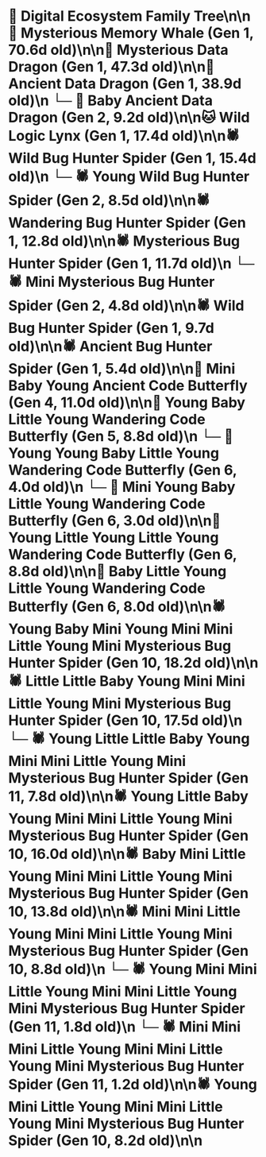 # 🌳 Digital Ecosystem Family Tree\n\n🐋 Mysterious Memory Whale (Gen 1, 70.6d old)\n\n🐉 Mysterious Data Dragon (Gen 1, 47.3d old)\n\n🐉 Ancient Data Dragon (Gen 1, 38.9d old)\n  └─ 🐉 Baby Ancient Data Dragon (Gen 2, 9.2d old)\n\n🐱 Wild Logic Lynx (Gen 1, 17.4d old)\n\n🕷️ Wild Bug Hunter Spider (Gen 1, 15.4d old)\n  └─ 🕷️ Young Wild Bug Hunter Spider (Gen 2, 8.5d old)\n\n🕷️ Wandering Bug Hunter Spider (Gen 1, 12.8d old)\n\n🕷️ Mysterious Bug Hunter Spider (Gen 1, 11.7d old)\n  └─ 🕷️ Mini Mysterious Bug Hunter Spider (Gen 2, 4.8d old)\n\n🕷️ Wild Bug Hunter Spider (Gen 1, 9.7d old)\n\n🕷️ Ancient Bug Hunter Spider (Gen 1, 5.4d old)\n\n🦋 Mini Baby Young Ancient Code Butterfly (Gen 4, 11.0d old)\n\n🦋 Young Baby Little Young Wandering Code Butterfly (Gen 5, 8.8d old)\n  └─ 🦋 Young Young Baby Little Young Wandering Code Butterfly (Gen 6, 4.0d old)\n  └─ 🦋 Mini Young Baby Little Young Wandering Code Butterfly (Gen 6, 3.0d old)\n\n🦋 Young Little Young Little Young Wandering Code Butterfly (Gen 6, 8.8d old)\n\n🦋 Baby Little Young Little Young Wandering Code Butterfly (Gen 6, 8.0d old)\n\n🕷️ Young Baby Mini Young Mini Mini Little Young Mini Mysterious Bug Hunter Spider (Gen 10, 18.2d old)\n\n🕷️ Little Little Baby Young Mini Mini Little Young Mini Mysterious Bug Hunter Spider (Gen 10, 17.5d old)\n  └─ 🕷️ Young Little Little Baby Young Mini Mini Little Young Mini Mysterious Bug Hunter Spider (Gen 11, 7.8d old)\n\n🕷️ Young Little Baby Young Mini Mini Little Young Mini Mysterious Bug Hunter Spider (Gen 10, 16.0d old)\n\n🕷️ Baby Mini Little Young Mini Mini Little Young Mini Mysterious Bug Hunter Spider (Gen 10, 13.8d old)\n\n🕷️ Mini Mini Little Young Mini Mini Little Young Mini Mysterious Bug Hunter Spider (Gen 10, 8.8d old)\n  └─ 🕷️ Young Mini Mini Little Young Mini Mini Little Young Mini Mysterious Bug Hunter Spider (Gen 11, 1.8d old)\n  └─ 🕷️ Mini Mini Mini Little Young Mini Mini Little Young Mini Mysterious Bug Hunter Spider (Gen 11, 1.2d old)\n\n🕷️ Young Mini Little Young Mini Mini Little Young Mini Mysterious Bug Hunter Spider (Gen 10, 8.2d old)\n\n